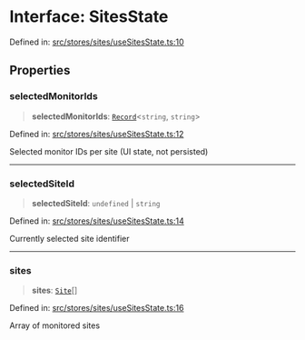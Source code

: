 # Interface: SitesState

Defined in: [src/stores/sites/useSitesState.ts:10](https://github.com/Nick2bad4u/Uptime-Watcher/blob/8a1973382d5fe14c52996ecda381894eb7ecd4a6/src/stores/sites/useSitesState.ts#L10)

## Properties

### selectedMonitorIds

> **selectedMonitorIds**: [`Record`](https://www.typescriptlang.org/docs/handbook/utility-types.html#recordkeys-type)\<`string`, `string`\>

Defined in: [src/stores/sites/useSitesState.ts:12](https://github.com/Nick2bad4u/Uptime-Watcher/blob/8a1973382d5fe14c52996ecda381894eb7ecd4a6/src/stores/sites/useSitesState.ts#L12)

Selected monitor IDs per site (UI state, not persisted)

***

### selectedSiteId

> **selectedSiteId**: `undefined` \| `string`

Defined in: [src/stores/sites/useSitesState.ts:14](https://github.com/Nick2bad4u/Uptime-Watcher/blob/8a1973382d5fe14c52996ecda381894eb7ecd4a6/src/stores/sites/useSitesState.ts#L14)

Currently selected site identifier

***

### sites

> **sites**: [`Site`](../../../../../shared/types/interfaces/Site.md)[]

Defined in: [src/stores/sites/useSitesState.ts:16](https://github.com/Nick2bad4u/Uptime-Watcher/blob/8a1973382d5fe14c52996ecda381894eb7ecd4a6/src/stores/sites/useSitesState.ts#L16)

Array of monitored sites
